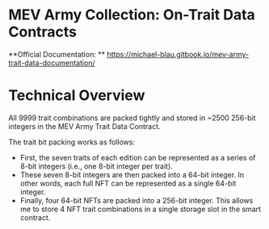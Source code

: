 # MEV Army Collection: On-Trait Data Contracts


**Official Documentation: **
https://michael-blau.gitbook.io/mev-army-trait-data-documentation/

# Technical Overview

All 9999 trait combinations are packed tightly and stored in ~2500 256-bit integers in the MEV Army Trait Data Contract.

The trait bit packing works as follows:
- First, the seven traits of each edition can be represented as a series of 8-bit integers (i.e., one 8-bit integer per trait).
- These seven 8-bit integers are then packed into a 64-bit integer. In other words, each full NFT can be represented as a single 64-bit integer.
- Finally, four 64-bit NFTs are packed into a 256-bit integer. This allows me to store 4 NFT trait combinations in a single storage slot in the smart contract.






